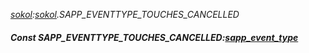 _[sokol](../../modules/sokol/sokol-module.md):[sokol](../../modules/sokol/sokol-module.md).SAPP\_EVENTTYPE\_TOUCHES\_CANCELLED_
##### Const SAPP\_EVENTTYPE\_TOUCHES\_CANCELLED:[sapp_event_type](../../modules/sokol/sokol-sapp_event_type.md)
